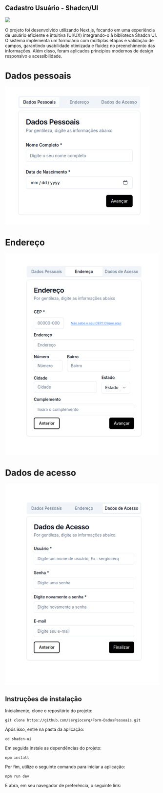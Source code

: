 ## Cadastro Usuário - Shadcn/UI

<img src="https://skillicons.dev/icons?i=figma,html,css,tailwind,javascript,typescript,next" />

O projeto foi desenvolvido utilizando Next.js, focando em uma experiência de usuário eficiente e intuitiva (UI/UX) integrando-o à biblioteca Shadcn UI. O sistema implementa um formulário com múltiplas etapas e validação de campos, garantindo usabilidade otimizada e fluidez no preenchimento das informações. Além disso, foram aplicados princípios modernos de design responsivo e acessibilidade.

# Dados pessoais
<img src="./shadcn-ui/assets/docs/dados-pessoais.png"/>

# Endereço
<img src="./shadcn-ui/assets/docs/endereco.png"/>

# Dados de acesso
<img src="./shadcn-ui/assets/docs/dados-acesso.png"/>

## Instruções de instalação 

Inicialmente, clone o repositório do projeto:
```
git clone https://github.com/sergiocerq/Form-DadosPessoais.git
```

Após isso, entre na pasta da aplicação:

```
cd shadcn-ui
```

Em seguida instale as dependências do projeto:
```
npm install
```

Por fim, utilize o seguinte comando para iniciar a aplicação:
```
npm run dev
```
E abra, em seu navegador de preferência, o seguinte link:

<a href="http://localhost:3000"/>